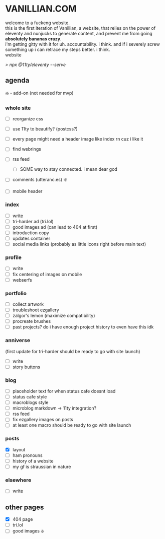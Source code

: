 # VANILLIAN.COM
welcome to a fuckeng website.<br>
this is the first iteration of Vanillian, a website, that relies on the power of eleventy and nunjucks to generate content, and prevent me from going **absolutely bananas crazy**.<br>
i'm getting gitty with it for uh. accountability. i think. and if i severely screw something up i can retrace my steps better. i think.<br>
website<br>

*> npx @11ty/eleventy --serve*

## agenda 
❇️ - add-on (not needed for mvp)

### whole site
- [ ] reorganize css
- [ ] use 11ty to beautify? (postcss?)
- [ ] every page might need a header image like index rn cuz i like it
- [ ] find webrings
- [ ] rss feed
  - [ ] SOME way to stay connected. i mean dear god
- [ ] comments (utteranc.es) ❇️
- [ ] mobile header


### index
- [ ] write
- [ ] tri-harder ad (tri.lol)
- [ ] good images ad (can lead to 404 at first)
- [ ] introduction copy
- [ ] updates container
- [ ] social media links (probably as little icons right before main text)

### profile
- [ ] write
- [ ] fix centering of images on mobile
- [ ] webserfs

### portfolio
- [ ] collect artwork
- [ ] troubleshoot ezgallery
- [ ] zalgor's lemon (maximize compatibility)
- [ ] procreate brushes
- [ ] past projects? do i have enough project history to even have this idk

### anniverse
(first update for tri-harder should be ready to go with site launch)
- [ ] write
- [ ] story buttons

### blog
- [ ] placeholder text for when status cafe doesnt load
- [ ] status cafe style
- [ ] macroblogs style
- [ ] microblog markdown -> 11ty integration?
- [ ] rss feed
- [ ] fix ezgallery images on posts
- [ ] at least one macro should be ready to go with site launch

### posts
- [x] layout
- [ ] ham pronouns
- [ ] history of a website
- [ ] my gf is straussian in nature

### elsewhere
- [ ] write

## other pages
- [x] 404 page
- [ ] tri.lol
- [ ] good images ❇️
